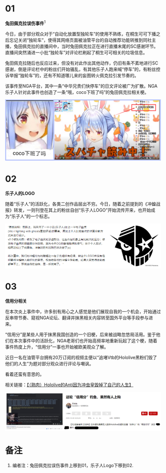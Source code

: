 # 01 

**兔田佩克拉误伤事件**<sup>1</sup>

今日，由于部分观众对于“自动化放置型独轮车”的使用不熟练，在桐生可可下播之后忘记关闭“独轮车”，使得其网络页面被油管平台的自动推荐功能转推到同社主播，兔田佩克拉的直播间中，当时兔田佩克拉正在进行直播末尾的SC感谢环节。直播间突然涌进一小批“独轮车”对评论栏刷起了桐生可可相关的垃圾信息。

兔田佩克拉随后也反应过来，但没有对此作出其他动作，仍旧有条不紊地进行SC感谢，倒是评论栏中的粉丝们开始骚乱，有其他乐子人跑来喊“停车”的，有粉丝控诉举报“独轮车”的，还有不知道哪儿来的妄图转火佩克拉引发节奏的。

该事传至NGA平台，其中一条“中华兄贵们快停车”的日文评论被广为扩散。NGA乐子人针对此事件也创造了一条“哦，coco下班了吗”的兔田佩克拉相关梗。

![Coco下班了吗](img-is-coco-off.png)

# 02 

**乐子人的LOGO**

随着“乐子人”的活跃化，各类二创作品层出不穷。今日，随着之前提到的《冲蝗战报》转发，一则刊登在其上的粉丝自创“乐子人LOGO”开始流传开来，也开始成为“乐子人”的一个标志。

![乐子人Logo](img-joker-logo.png)

# 03

**信用分相关**

在本次炎上事件中，许多别有用心之人感觉是他们展现自我的一个机会，开始通过反串带节奏、窥视NGA论坛、翻译并抹黑相关内容转至国外平台等手段参与进来。

“信用分”是某些人用于抹黑我国创造的一个旧梗，后来被战略忽悠局活用。鉴于他们在本次事件中的活跃化，NGA老哥们也开始高频率地重新玩起了这个梗，随着事件热度上升，“信用分”一事也开始被欧美观众了解。

近日一名在油管平台拥有20万订阅的视频主便以“追堵Vtb的Hololive黑粉们毁了他们的人生”为题对部分观众进行评论与嘲讽。

看着还蛮有意思的。

相关链接：[【（熟肉）Hololive的Anti因为冲虫皇毁掉了自己的人生】](https://www.bilibili.com/video/BV1Na4y1s7v9)

![信用分](img-social-credit.png)

# 备注

1. 编者注：兔田佩克拉误伤事件上移到01，乐子人Logo下移到02.